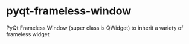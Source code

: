 # pyqt-frameless-window
PyQt Frameless Window (super class is QWidget) to inherit a variety of frameless widget
